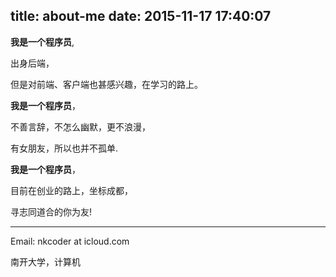 title: about-me
date: 2015-11-17 17:40:07
---

**我是一个程序员**,

出身后端，

但是对前端、客户端也甚感兴趣，在学习的路上。


**我是一个程序员**，

不善言辞，不怎么幽默，更不浪漫，

有女朋友，所以也并不孤单.


**我是一个程序员**，

目前在创业的路上，坐标成都，

寻志同道合的你为友!

- - - - - - - - - - - - - - - - - - - - - - - - 

Email: nkcoder at icloud.com

南开大学，计算机

